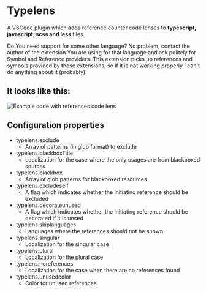 # Typelens

A VSCode plugin which adds reference counter code lenses to **typescript, javascript, scss and less** files.

Do You need support for some other language? No problem, contact the author of the extension You are using for that language and ask
politely for Symbol and Reference providers. This extension picks up references and symbols provided by those extensions, so if it is not working
properly I can't do anything about it (probably).

## It looks like this:

![Example code with references code lens](https://raw.githubusercontent.com/kisstkondoros/typelens/master/screenshot.png)

## Configuration properties

- typelens.exclude
  - Array of patterns (in glob format) to exclude
- typelens.blackboxTitle
  - Localization for the case where the only usages are from blackboxed sources
- typelens.blackbox
  - Array of glob patterns for blackboxed resources
- typelens.excludeself
  - A flag which indicates whether the initiating reference should be excluded
- typelens.decorateunused
  - A flag which indicates whether the initiating reference should be decorated if it is unsed
- typelens.skiplanguages
  - Languages where the references should not be shown
- typelens.singular
  - Localization for the singular case
- typelens.plural
  - Localization for the plural case
- typelens.noreferences
  - Localization for the case when there are no references found
- typelens.unusedcolor
  - Color for unused references
